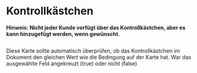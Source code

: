 # Kontrollkästchen

**Hinweis: Nicht jeder Kunde verfügt über das Kontrollkästchen, aber es kann hinzugefügt werden, wenn gewünscht.**

<figure><img src="https://lh7-us.googleusercontent.com/6gdwYpvcAbPJAtc0oJQvB9gAujf3WBQ2FIwJA0eR3GTPdQVD-N-gw1CwXGU4gNYaAA30CD8IYISCVQPoD6T-kYhN-a7vMf6SOdZ_B_-x-9agUDe-sWsTlean5cPR78HHFKHerJrEa3umXpsWvfPV_bs" alt=""><figcaption></figcaption></figure>

Diese Karte sollte automatisch überprüfen, ob das Kontrollkästchen im Dokument den gleichen Wert wie die Bedingung auf der Karte hat. War das ausgewählte Feld angekreuzt (true) oder nicht (false)



<figure><img src="https://lh7-us.googleusercontent.com/flQICd91ZJeYsgG-VG1mtbiaVDlzZ_irfkI_uiiWJrsFKQHZdn1nVtDra9l2ghjSOJnCm9XqMoANJzQhmaPnnM61-A2eF-lWZROqajSZTe3_wFKC15ryiynqglRpwPhNlYlRML4BR74Y2x8_jSuiQyw" alt=""><figcaption></figcaption></figure>
